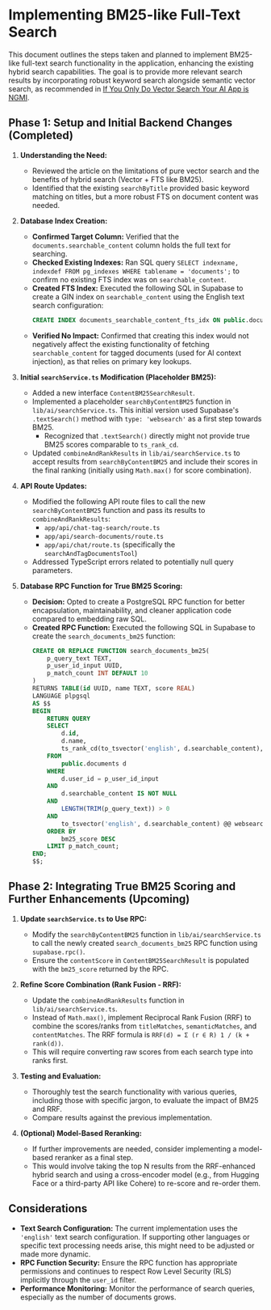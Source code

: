 # Implementing BM25-like Full-Text Search

This document outlines the steps taken and planned to implement BM25-like full-text search functionality in the application, enhancing the existing hybrid search capabilities. The goal is to provide more relevant search results by incorporating robust keyword search alongside semantic vector search, as recommended in [If You Only Do Vector Search Your AI App is NGMI](https://centrai.co/blog/vector-db-isnt-everything).

## Phase 1: Setup and Initial Backend Changes (Completed)

1.  **Understanding the Need:**
    *   Reviewed the article on the limitations of pure vector search and the benefits of hybrid search (Vector + FTS like BM25).
    *   Identified that the existing `searchByTitle` provided basic keyword matching on titles, but a more robust FTS on document content was needed.

2.  **Database Index Creation:**
    *   **Confirmed Target Column:** Verified that the `documents.searchable_content` column holds the full text for searching.
    *   **Checked Existing Indexes:** Ran SQL query `SELECT indexname, indexdef FROM pg_indexes WHERE tablename = 'documents';` to confirm no existing FTS index was on `searchable_content`.
    *   **Created FTS Index:** Executed the following SQL in Supabase to create a GIN index on `searchable_content` using the English text search configuration:
        ```sql
        CREATE INDEX documents_searchable_content_fts_idx ON public.documents USING GIN (to_tsvector('english', searchable_content));
        ```
    *   **Verified No Impact:** Confirmed that creating this index would not negatively affect the existing functionality of fetching `searchable_content` for tagged documents (used for AI context injection), as that relies on primary key lookups.

3.  **Initial `searchService.ts` Modification (Placeholder BM25):**
    *   Added a new interface `ContentBM25SearchResult`.
    *   Implemented a placeholder `searchByContentBM25` function in `lib/ai/searchService.ts`. This initial version used Supabase's `.textSearch()` method with `type: 'websearch'` as a first step towards BM25.
        *   Recognized that `.textSearch()` directly might not provide true BM25 scores comparable to `ts_rank_cd`.
    *   Updated `combineAndRankResults` in `lib/ai/searchService.ts` to accept results from `searchByContentBM25` and include their scores in the final ranking (initially using `Math.max()` for score combination).

4.  **API Route Updates:**
    *   Modified the following API route files to call the new `searchByContentBM25` function and pass its results to `combineAndRankResults`:
        *   `app/api/chat-tag-search/route.ts`
        *   `app/api/search-documents/route.ts`
        *   `app/api/chat/route.ts` (specifically the `searchAndTagDocumentsTool`)
    *   Addressed TypeScript errors related to potentially null query parameters.

5.  **Database RPC Function for True BM25 Scoring:**
    *   **Decision:** Opted to create a PostgreSQL RPC function for better encapsulation, maintainability, and cleaner application code compared to embedding raw SQL.
    *   **Created RPC Function:** Executed the following SQL in Supabase to create the `search_documents_bm25` function:
        ```sql
        CREATE OR REPLACE FUNCTION search_documents_bm25(
            p_query_text TEXT,
            p_user_id_input UUID,
            p_match_count INT DEFAULT 10
        )
        RETURNS TABLE(id UUID, name TEXT, score REAL)
        LANGUAGE plpgsql
        AS $$
        BEGIN
            RETURN QUERY
            SELECT
                d.id,
                d.name,
                ts_rank_cd(to_tsvector('english', d.searchable_content), websearch_to_tsquery('english', p_query_text)) AS bm25_score
            FROM
                public.documents d
            WHERE
                d.user_id = p_user_id_input
            AND
                d.searchable_content IS NOT NULL
            AND
                LENGTH(TRIM(p_query_text)) > 0
            AND
                to_tsvector('english', d.searchable_content) @@ websearch_to_tsquery('english', p_query_text)
            ORDER BY
                bm25_score DESC
            LIMIT p_match_count;
        END;
        $$;
        ```

## Phase 2: Integrating True BM25 Scoring and Further Enhancements (Upcoming)

1.  **Update `searchService.ts` to Use RPC:**
    *   Modify the `searchByContentBM25` function in `lib/ai/searchService.ts` to call the newly created `search_documents_bm25` RPC function using `supabase.rpc()`.
    *   Ensure the `contentScore` in `ContentBM25SearchResult` is populated with the `bm25_score` returned by the RPC.

2.  **Refine Score Combination (Rank Fusion - RRF):**
    *   Update the `combineAndRankResults` function in `lib/ai/searchService.ts`.
    *   Instead of `Math.max()`, implement Reciprocal Rank Fusion (RRF) to combine the scores/ranks from `titleMatches`, `semanticMatches`, and `contentMatches`. The RRF formula is `RRF(d) = Σ (r ∈ R) 1 / (k + rank(d))`.
    *   This will require converting raw scores from each search type into ranks first.

3.  **Testing and Evaluation:**
    *   Thoroughly test the search functionality with various queries, including those with specific jargon, to evaluate the impact of BM25 and RRF.
    *   Compare results against the previous implementation.

4.  **(Optional) Model-Based Reranking:**
    *   If further improvements are needed, consider implementing a model-based reranker as a final step.
    *   This would involve taking the top N results from the RRF-enhanced hybrid search and using a cross-encoder model (e.g., from Hugging Face or a third-party API like Cohere) to re-score and re-order them.

## Considerations

*   **Text Search Configuration:** The current implementation uses the `'english'` text search configuration. If supporting other languages or specific text processing needs arise, this might need to be adjusted or made more dynamic.
*   **RPC Function Security:** Ensure the RPC function has appropriate permissions and continues to respect Row Level Security (RLS) implicitly through the `user_id` filter.
*   **Performance Monitoring:** Monitor the performance of search queries, especially as the number of documents grows. 